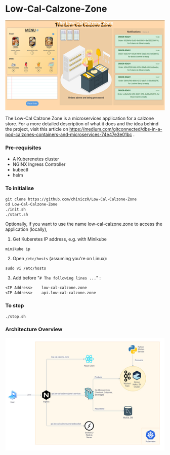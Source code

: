# Low-Cal-Calzone-Zone

[Demo]: ./LCCZ-Screenshot.png "Demonstration of app"

![Demo]

The Low-Cal Calzone Zone is a microservices application for a calzone store. For a more detailed description of what it does and the idea behind the project, visit this article on https://medium.com/gitconnected/dbs-in-a-pod-calzones-containers-and-microservices-74e47e3e01bc .

### Pre-requisites
- A Kuberenetes cluster
- NGINX Ingress Controller
- kubectl
- helm

### To initialise
```
git clone https://github.com/chiniczR/Low-Cal-Calzone-Zone
cd Low-Cal-Calzone-Zone
./init.sh
./start.sh
```
Optionally, if you want to use the name low-cal-calzone.zone to access the application (locally), 
1. Get Kuberetes IP address, e.g. with Minikube
```
minikube ip
```
2. Open `/etc/hosts` (assuming you're on Linux):
```
sudo vi /etc/hosts
```
3. Add before  "`# The following lines ...`" :
```
<IP Address>    low-cal-calzone.zone
<IP Address>    api.low-cal-calzone.zone
```

### To stop
```
./stop.sh
```

[Architecture]: ./LowCalCalzoneZone.jpg "Overview of Architecture"

### Architecture Overview
![Architecture]
